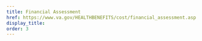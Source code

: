 ```yaml
---
title: Financial Assessment
href: https://www.va.gov/HEALTHBENEFITS/cost/financial_assessment.asp
display_title:
order: 3
---
```

